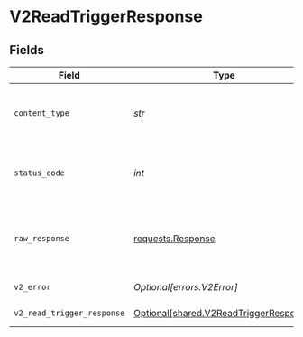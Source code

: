 # V2ReadTriggerResponse


## Fields

| Field                                                                                  | Type                                                                                   | Required                                                                               | Description                                                                            |
| -------------------------------------------------------------------------------------- | -------------------------------------------------------------------------------------- | -------------------------------------------------------------------------------------- | -------------------------------------------------------------------------------------- |
| `content_type`                                                                         | *str*                                                                                  | :heavy_check_mark:                                                                     | HTTP response content type for this operation                                          |
| `status_code`                                                                          | *int*                                                                                  | :heavy_check_mark:                                                                     | HTTP response status code for this operation                                           |
| `raw_response`                                                                         | [requests.Response](https://requests.readthedocs.io/en/latest/api/#requests.Response)  | :heavy_check_mark:                                                                     | Raw HTTP response; suitable for custom response parsing                                |
| `v2_error`                                                                             | *Optional[errors.V2Error]*                                                             | :heavy_minus_sign:                                                                     | General error                                                                          |
| `v2_read_trigger_response`                                                             | [Optional[shared.V2ReadTriggerResponse]](../../models/shared/v2readtriggerresponse.md) | :heavy_minus_sign:                                                                     | A specific trigger                                                                     |